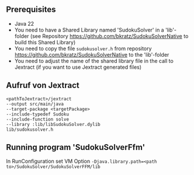 ## Prerequisites
- Java 22
- You need to have a Shared Library named 'SudokuSolver' in a 'lib'-folder (see Repository https://github.com/bkratz/SudokuSolverNative to build this Shared Library)
- You need to copy the file `sudokusolver.h` from repository https://github.com/bkratz/SudokuSolverNative to the 'lib'-folder
- You need to adjust the name of the shared library file in the call to Jextract (if you want to use Jextract generated files)

## Aufruf von Jextract

```shell
<pathToJextract>/jextract 
--output src/main/java 
--target-package <targetPackage> 
--include-typedef Sudoku 
--include-function solve 
--library :lib/libSudokuSolver.dylib 
lib/sudokusolver.h
```

## Running program 'SudokuSolverFfm'
In RunConfiguration set VM Option `-Djava.library.path=<path to>/SudokuSolver/SudokuSolverFFM/lib`
